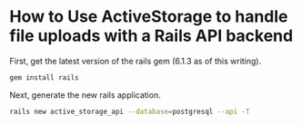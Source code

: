 # How to Use ActiveStorage to handle file uploads with a Rails API backend

First, get the latest version of the rails gem (6.1.3 as of this writing).
```bash
gem install rails
```
Next, generate the new rails application.

```bash
rails new active_storage_api --database=postgresql --api -T
```

